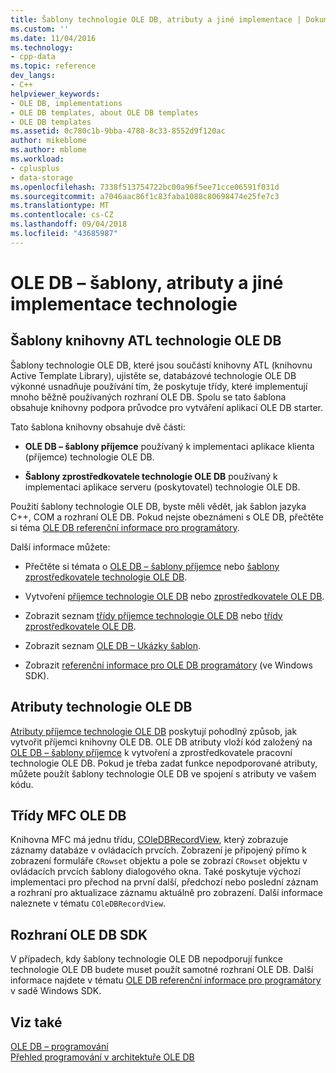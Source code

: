 ```yaml
---
title: Šablony technologie OLE DB, atributy a jiné implementace | Dokumentace Microsoftu
ms.custom: ''
ms.date: 11/04/2016
ms.technology:
- cpp-data
ms.topic: reference
dev_langs:
- C++
helpviewer_keywords:
- OLE DB, implementations
- OLE DB templates, about OLE DB templates
- OLE DB templates
ms.assetid: 0c780c1b-9bba-4788-8c33-8552d9f120ac
author: mikeblome
ms.author: mblome
ms.workload:
- cplusplus
- data-storage
ms.openlocfilehash: 7338f513754722bc00a96f5ee71cce06591f031d
ms.sourcegitcommit: a7046aac86f1c83faba1088c80698474e25fe7c3
ms.translationtype: MT
ms.contentlocale: cs-CZ
ms.lasthandoff: 09/04/2018
ms.locfileid: "43685987"
---
```

# <a name="ole-db-templates-attributes-and-other-implementations"></a>OLE DB – šablony, atributy a jiné implementace technologie
## <a name="atl-ole-db-templates"></a>Šablony knihovny ATL technologie OLE DB  
 Šablony technologie OLE DB, které jsou součástí knihovny ATL (knihovnu Active Template Library), ujistěte se, databázové technologie OLE DB výkonné usnadňuje používání tím, že poskytuje třídy, které implementují mnoho běžně používaných rozhraní OLE DB. Spolu se tato šablona obsahuje knihovny podpora průvodce pro vytváření aplikací OLE DB starter.  
  
 Tato šablona knihovny obsahuje dvě části:  
  
-   **OLE DB – šablony příjemce** používaný k implementaci aplikace klienta (příjemce) technologie OLE DB.  
  
-   **Šablony zprostředkovatele technologie OLE DB** používaný k implementaci aplikace serveru (poskytovatel) technologie OLE DB.  
  
 Použití šablony technologie OLE DB, byste měli vědět, jak šablon jazyka C++, COM a rozhraní OLE DB. Pokud nejste obeznámeni s OLE DB, přečtěte si téma [OLE DB referenční informace pro programátory](/previous-versions/windows/desktop/ms713643\(v=vs.85\)).  
  
 Další informace můžete:  
  
-   Přečtěte si témata o [OLE DB – šablony příjemce](../../data/oledb/ole-db-consumer-templates-cpp.md) nebo [šablony zprostředkovatele technologie OLE DB](../../data/oledb/ole-db-provider-templates-cpp.md).  
  
-   Vytvoření [příjemce technologie OLE DB](../../data/oledb/creating-an-ole-db-consumer.md) nebo [zprostředkovatele OLE DB](../../data/oledb/creating-an-ole-db-provider.md).  
  
-   Zobrazit seznam [třídy příjemce technologie OLE DB](../../data/oledb/ole-db-consumer-templates-reference.md) nebo [třídy zprostředkovatele OLE DB](../../data/oledb/ole-db-provider-templates-reference.md).  
  
-   Zobrazit seznam [OLE DB – Ukázky šablon](https://github.com/Microsoft/VCSamples).  
  
-   Zobrazit [referenční informace pro OLE DB programátory](/previous-versions/windows/desktop/ms713643\(v=vs.85\)) (ve Windows SDK).  
  
## <a name="ole-db-attributes"></a>Atributy technologie OLE DB  
 [Atributy příjemce technologie OLE DB](../../windows/ole-db-consumer-attributes.md) poskytují pohodlný způsob, jak vytvořit příjemci knihovny OLE DB. OLE DB atributy vloží kód založený na [OLE DB – šablony příjemce](../../data/oledb/ole-db-consumer-templates-reference.md) k vytvoření a zprostředkovatele pracovní technologie OLE DB. Pokud je třeba zadat funkce nepodporované atributy, můžete použít šablony technologie OLE DB ve spojení s atributy ve vašem kódu.  
  
## <a name="mfc-ole-db-classes"></a>Třídy MFC OLE DB  
 Knihovna MFC má jednu třídu, [COleDBRecordView](../../mfc/reference/coledbrecordview-class.md), který zobrazuje záznamy databáze v ovládacích prvcích. Zobrazení je připojený přímo k zobrazení formuláře `CRowset` objektu a pole se zobrazí `CRowset` objektu v ovládacích prvcích šablony dialogového okna. Také poskytuje výchozí implementaci pro přechod na první další, předchozí nebo poslední záznam a rozhraní pro aktualizace záznamu aktuálně pro zobrazení. Další informace naleznete v tématu `COleDBRecordView`.  
  
## <a name="ole-db-sdk-interfaces"></a>Rozhraní OLE DB SDK  
 V případech, kdy šablony technologie OLE DB nepodporují funkce technologie OLE DB budete muset použít samotné rozhraní OLE DB. Další informace najdete v tématu [OLE DB referenční informace pro programátory](/previous-versions/windows/desktop/ms713643\(v=vs.85\)) v sadě Windows SDK.  
  
## <a name="see-also"></a>Viz také  
 [OLE DB – programování](../../data/oledb/ole-db-programming.md)   
 [Přehled programování v architektuře OLE DB](../../data/oledb/ole-db-programming-overview.md)